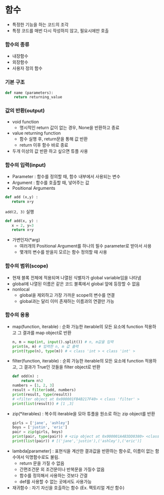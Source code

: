 # 함수
- 특정한 기능을 하는 코드의 조각
- 특정 코드를 매번 다시 작성하지 않고, 필요시에만 호출
### 함수의 종류
* 내장함수
* 외장함수
* 사용자 정의 함수
### 기본 구조
```python
def name (parameters):
    return returning_value
```

### 값의 반환(output)
* void function
    * 명시적인 return 값이 없는 경우, None을 반환하고 종료
* value returning function
    * 함수 실행 후, return문을 통해 값 반환
    * return 이후 함수 바로 종료
* 두개 이상의 값 반환 하고 싶으면 튜플 사용

### 함수의 입력(input)
 * Parameter : 함수를 정의할 때, 함수 내부에서 사용되는 변수
 * Argument : 함수를 호출할 때, 넣어주는 값
 * Positional Arguments
 ``` python
 def add (x,y) :
    return x+y
 ```

 `add(2, 3)` 실행

 ``` python
 def add(x, y) :
    x = 2, y=3
    return x+y
```
 * 가변인자(*arg)
    * 여러개의 Positional Argument를 하나의 필수 parameter로 받아서 사용
    * 몇개의 변수를 받을지 모르는 함수 정의할 때 사용

### 함수의 범위(scope)
* 현재 블록 전체에 적용되며 나열된 식별자가 global variable임을 나타냄
* global에 나열된 이름은 같은 코드 블록에서 global 앞에 등장할 수 없음
* nonlocal
    * global을 제외하고 가장 가까운 scope의 변수를 연결
    * global과는 달리 이미 존재하는 이름과의 연결만 가능

### 함수의 응용

* map(function, iterable) : 순화 가능한 iterable의 모든 요소에 function 적용하고 그 결과를 map object로 반환
    ``` python
    n, m = map(int, input().split()) # n, m값을 입력
    print(n, m) # 입력한 n, m 값 출력
    print(type(n), type(m)) # < class 'int > < class 'int' >    
    ```
* filter(function, iterable) : 순회 가능한 iterable의 모든 요소에 function 적용하고, 그 결과가 True인 것들을 filter object로 반환
    ``` python
    def odd(n) :
        return n%2
    numbers = [1, 2, 3]
    result = filter(odd, numbers)
    print(result, type(result))
    # <filter object at 0x000001FB4B217F40> < class 'filter' >
    print(list(result)) # [1 ,3]
    ```
* zip(*iterables) : 복수의 iterable을 모아 튜플을 원소로 하는 zip object를 반환
    ``` python
    girls = ['jane', 'ashley']
    boys = ['justin', 'eric']
    pair = zip(girls, boys)
    print(pair, type(pair)) # <zip object at 0x000001A4B3DD0380> <class 'zip'>
    print(list(pair)) # [('jane','justin'),('ashley'),('eric')]
    ```
* lambda[parameter] : 표현식을 계산한 결과값을 반환하는 함수로, 이름이 없는 함수여서 익명함수로도 불림.
    * return 문을 가질 수 없음
    * 간편조건문 외 조건문이나 반복문을 가질수 없음
    * 함수를 정의해서 사용하는 것보다 간결
    * def를 사용할 수 없는 곳에서도 사용가능
* 재귀함수 : 자기 자신을 호출하는 함수 (Ex. 팩토리얼 계산 함수)